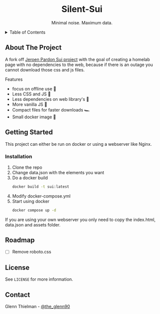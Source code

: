 <a id="readme-top"></a>

<!-- PROJECT LOGO -->
<br />
<div align="center">
<h1 align="center">Silent-Sui</h1>
  <p align="center">
    Minimal noise. Maximum data.
  </p>
</div>

<!-- TABLE OF CONTENTS -->
<details>
  <summary>Table of Contents</summary>
  <ol>
    <li>
      <a href="#about-the-project">About The Project</a>
    </li>
    <li>
      <a href="#getting-started">Getting Started</a>
      <ul>
        <li><a href="#installation">Installation</a></li>
      </ul>
    </li>
    <li><a href="#roadmap">Roadmap</a></li>
    <li><a href="#license">License</a></li>
    <li><a href="#contact">Contact</a></li>
  </ol>
</details>

<!-- ABOUT THE PROJECT -->
## About The Project

A fork off <a href="https://github.com/jeroenpardon/sui">Jeroen Pardon Sui project</a> with the goal of creating a homelab page with no dependencies to the web, because if there is an outage you cannot download those css and js files.

Features
* focus on offline use 🙅
* Less CSS and JS 🎉
* Less dependencies on web library's 🤩
* More vanilla JS 🍦
* Compact files for faster downloads 🏎️
* Small docker image 🐳

<!-- GETTING STARTED -->
## Getting Started

This project can either be run on docker or using a webserver like Nginx.

### Installation

1. Clone the repo
2. Change data.json with the elements you want
3. Do a docker build
   ```sh
   docker build -t sui:latest
   ```
4. Modify docker-compose.yml
5. Start using docker
   ```sh
   docker compose up -d
   ```

If you are using your own webserver you only need to copy the index.html, data.json and assets folder.

<!-- ROADMAP -->
## Roadmap

- [ ] Remove roboto.css

<!-- LICENSE -->
## License

See `LICENSE` for more information.

<!-- CONTACT -->
## Contact

Glenn Thielman - [@the_glenn90](https://x.com/the_glenn90)